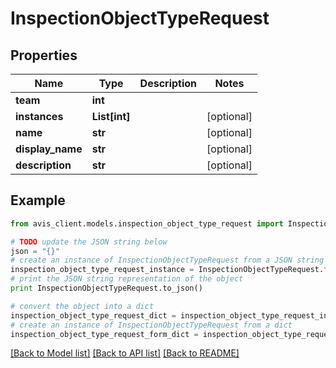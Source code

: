 # InspectionObjectTypeRequest


## Properties

Name | Type | Description | Notes
------------ | ------------- | ------------- | -------------
**team** | **int** |  |
**instances** | **List[int]** |  | [optional]
**name** | **str** |  | [optional]
**display_name** | **str** |  | [optional]
**description** | **str** |  | [optional]

## Example

```python
from avis_client.models.inspection_object_type_request import InspectionObjectTypeRequest

# TODO update the JSON string below
json = "{}"
# create an instance of InspectionObjectTypeRequest from a JSON string
inspection_object_type_request_instance = InspectionObjectTypeRequest.from_json(json)
# print the JSON string representation of the object
print InspectionObjectTypeRequest.to_json()

# convert the object into a dict
inspection_object_type_request_dict = inspection_object_type_request_instance.to_dict()
# create an instance of InspectionObjectTypeRequest from a dict
inspection_object_type_request_form_dict = inspection_object_type_request.from_dict(inspection_object_type_request_dict)
```
[[Back to Model list]](../README.md#documentation-for-models) [[Back to API list]](../README.md#documentation-for-api-endpoints) [[Back to README]](../README.md)
